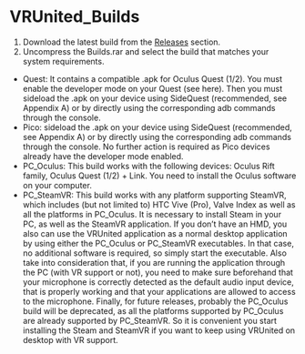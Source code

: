 # VRUnited_Builds

1. Download the latest build from the [Releases](https://github.com/eventlab-projects/VRUnited_Builds/releases) section. 
2. Uncompress the Builds.rar and select the build that matches your system requirements.
* Quest: It contains a compatible .apk for Oculus Quest (1/2). You must enable the developer mode on your Quest (see here). Then you must sideload the .apk on your device using SideQuest (recommended, see Appendix A) or by directly using the corresponding adb commands through the console.
* Pico: sideload the .apk on your device using SideQuest (recommended, see Appendix A) or by directly using the corresponding adb commands through the console. No further action is required as Pico devices already have the developer mode enabled.
* PC_Oculus: This build works with the following devices: Oculus Rift family, Oculus Quest (1/2) + Link. You need to install the Oculus software on your computer.
* PC_SteamVR: This build works with any platform supporting SteamVR, which includes (but not limited to) HTC Vive (Pro), Valve Index as well as all the platforms in PC_Oculus. It is necessary to install Steam in your PC, as well as the SteamVR application.
If you don’t have an HMD, you also can use the VRUnited application as a normal desktop application by using either the PC_Oculus or PC_SteamVR executables. In that case, no additional software is required, so simply start the executable.
Also take into consideration that, if you are running the application through the PC (with VR support or not), you need to make sure beforehand that your microphone is correctly detected as the default audio input device, that is properly working and that your applications are allowed to access to the microphone.
Finally, for future releases, probably the PC_Oculus build will be deprecated, as all the platforms supported by PC_Oculus are already supported by PC_SteamVR. So it is convenient you start installing the Steam and SteamVR if you want to keep using VRUnited on desktop with VR support.
